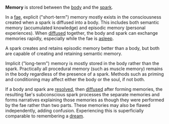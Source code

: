 **Memory** is stored between the [body](<../Æther/Body.md>) and the [spark](<../Æther/Spark.md>).

In a [fae](<../Æther/Fae.md>), explicit ("short-term") memory mostly exists in the consciousness created when a spark is diffused into a body. This includes both semantic memory (accumulated knowledge) and episodic memory (personal experiences). When [diffused](<../Æther/Diffusing.md>) together, the body and spark can exchange memories rapidly, especially while the fae is [asleep](<./Sleeping & Dreaming.md>).

A spark creates and retains episodic memory better than a body, but both are capable of creating and retaining semantic memory.

Implicit ("long-term") memory is mostly stored in the body rather than the spark. Practically all procedural memory (such as muscle memory) remains in the body regardless of the presence of a spark. Methods such as priming and conditioning may affect either the body or the soul, if not both.

If a body and spark are [resolved](<../Æther/Resolving.md>), then [diffused](<../Æther/Diffusing.md>) after forming memories, the resulting fae's subconscious spark processes the separate memories and forms narratives explaining those memories as though they were performed by the fae rather than two parts. These memories may also be flawed independently, adding confusion. Experiencing this is superficially comparable to remembering a [dream](<./Sleeping & Dreaming.md>).
